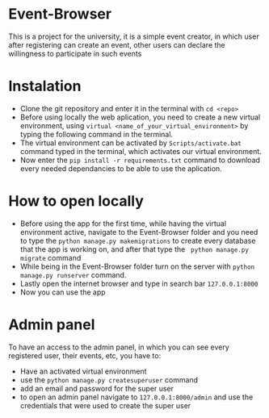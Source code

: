 # Event-Browser
This is a project for the university, it is a simple event creator, in which user after registering can create an event, other users can declare the willingness to participate in such events
# Instalation
- Clone the git repository and enter it in the terminal with ```cd <repo>```
- Before using locally the web aplication, you need to create a new virtual environment, using ```virtual <name_of_your_virtual_environment>``` by typing the following command in the terminal.
- The virtual environment can be activated by ```Scripts/activate.bat``` command typed in the terminal, which activates our virtual environment.
- Now enter the ```pip install -r requirements.txt``` command to download every needed dependancies to be able to use the aplication.
# How to open locally
- Before using the app for the first time, while having the virtual environment active, navigate to the Event-Browser folder and you need to type the ```python manage.py makemigrations``` to create every database that the app is working on, and after that type the ``` python manage.py migrate``` command
- While being in the Event-Browser folder turn on the server with ```python manage.py runserver``` command.
- Lastly open the internet browser and type in search bar ```127.0.0.1:8000```
- Now you can use the app
# Admin panel
To have an access to the admin panel, in which you can see every registered user, their events, etc, you have to:
- Have an activated virtual environment
- use the ```python manage.py createsuperuser``` command
- add an email and password for the super user
- to open an admin panel navigate to ```127.0.0.1:8000/admin``` and use the credentials that were used to create the super user
